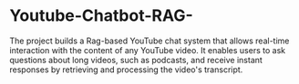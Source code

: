 # Youtube-Chatbot-RAG-
The project builds a Rag-based YouTube chat system that allows real-time interaction with the content of any YouTube video. It enables users to ask questions about long videos, such as podcasts, and receive instant responses by retrieving and processing the video's transcript.
